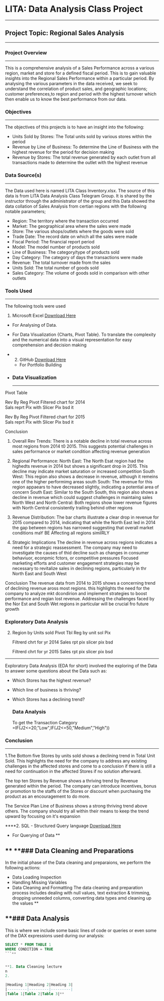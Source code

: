 # LITA: Data Analysis Class Project  
--- 

## Project Topic: Regional Sales Analysis
--- 

### Project Overview 
---  
This is a comprehensive analysis of a Sales Performance across a various region, market and store for a defined fiscal period. This is to gain valuable insights into the Regional Sales Performance within a particular period. By analysing the various parameters in the data received, we seek to understand the correlation of product sales, and geographic locations; customer preferences,to region and period with the highest turnover which then enable us to know the best performance from our data.

### Objectives 
---
The objectives of this projects is to have an insight into the following:
- Units Sold by Stores: The Total units sold by various stores within the period
- Revenue by Line of Business: To determine the Line of Business with the highest revenue for the period for decision making 
- Revenue by Stores: The total revenue generated by each outlet from all transactions made to determine the outlet with the highest revenue
  
### Data Source(s)
---
The Data used here is named LITA Class Inventory.xlsx.
The source of this data is from LITA Data Analysis Class Telegram Group. It is shared by the instructor through the administrator of the group and this Data showed the data collation of Sales Analysis from certian regions with the following notable parameters;
- Region: The territory where the transaction occurred 
- Market: The geographical area where the sales were made
- Store: The various shops/outlets where the goods were sold
- Trade Date: The record date on which all the sales were made
- Fiscal Period: The financial report period  
- Model: The model number of products sold
- Line of Business: The category/type of products sold
- Day Category: The category of days the transactions were made
- Revenue: The total turnover made from the sales
- Units Sold: The total number of goods sold
- Sales Category: The volume of goods sold in comparison with other outlets 

### Tools Used 
---
The following tools were used

1. Microsoft Excel [Download Here](https://www.microsoft.com)
- For Analysing of Data.
- For Data Visualization {Charts, Pivot Table}. To translate the complexity and the numerical data into a visual representation for easy comprehension and decision making 
- 2. GitHub [Download Here](https://www.github.com)
  - For Portfolio Building
    
- ### Data Visualization
  ---  
Pivot Table 

Rev By Reg Pivot 
Filtered chart for 2014  
Sals reprt Pix with Slicer Pix bsd it

Rev By Reg Pivot 
Filtered chart for 2015  
Sals reprt Pix with Slicer Pix bsd it

Conclusion 
1. Overall Rev Trends:
There is a notable decline in total revenue across most regions from 2014 t0 2015. This suggests potential challenges in sales performance or market condition affecting revenue generation

3. Regional Performance: 
North East: The North Esat region had the highedts revenue in 2014 but shows a significant drop in 2015. This decline may indicate market saturation or increased competition 
South West: This region also shows a decrease in revenue, although it remeins one of the higher performimg areas 
south South: The revenue for this region appaears to have decreased slightly, indicating a potential area of concern 
South East: Similar to the South South, this region also shows a decline in revenue which could suggest challenges in maintaing sales 
North West and North Central: Both regions show lower revenue figures with North Central consistently trailing behind other regions

3. Revenue Distribution:
The bar charts illustrate a clear drop in revenue for 2015 compared to 2014, indicating that while the North East led in 2014 the gap between regions has narrowed suggesting that overall market conditions maY BE Affecting all regions similRLY

4. Strategic Implications
   The decline in revenue across regions indicates a need for a strategic reassessment. The company may need to investigate the causes of thid decline such as changes in consumer behaviuor, econpmic fctors, or competitive pressures
Focused marketing efforts and customer engagement strategies may be necessary to revitalize sales in declining regions, particularly in thr North East and South West


Conclusion 
The revenue data from 2014 to 2015 shows a concerning trend of declining revenue aross most regions. this highlights the need for the company to analyze mkt dcondirion and implement strategies to boost performance and regian lost revenue. Addressing the challenges faced by the Nor Est and South Wet regions in particular will be crucial fro future growth
### Exploratory Data Analysis 

2. Region by Units sold
   Pivot Tbl
   Reg by unit sol Pix

   Filtrerd chrt for yr 2014
   Sales rpt pix slicer pix bsd

   Filtrerd chrt for yr 2015
   Sales rpt pix slicer pix bsd
---
Exploratory Data Analysis (EDA for short) involved the exploring of the Data to answer some questions about the Data such as: 
- Which Stores has the highest revenue?
- Which line of business is thriving?
- Which Stores has a declining trend?

  ### Data Analysis
  To get the Transaction Category =IF(J2<=20,"Low",IF(J2<=50,"Medium","High"))

 ### Conclusion 
 ---
1.The Bottom five Stores by units sold shows a declining trend in Total Unit Sold. This highlights the need for the company to address any existing challenges in the affected stores and come to a conclusion if there is still a need for continuation in the affected Stores if no solution afterward. 

The top ten Stores by Revenue shows a thriving trend by Revenue generated within the period. The company can introduce incentives, bonus or promotion to the staffs of the Stores or discount when purchasing the product as an encouragement to do more. 

The Service Plan Line of Business shows a strong thriving trend above others. The company should try all within their means to keep the trend upward by focusing on it's expansion


****2. SQL - Structured Query language [Download Here](https://www.microsoft.com)
  - For Querying of Data 
  **
 
**
**### Data Cleaning and Preparations 
---
In the initial phase of the Data cleaning and preparaions, we perform the following actions: 
- Data Loading Inspection
- Handling Missing Variables
- Data Cleaning and Formatting
  The data cleaning and preparation process includes dealing with null values, text extraction & trimming, dropping unneeded columns, converting data types amd cleaning up the values
**
  
**### Data Analysis 
---
This is where we include some basic lines of code or queries or even some of the DAX expressions used during our analysis: 

```SQL
SELECT * FROM TABLE 1
WHERE CONDITION = TRUE
```**


**1. Data Cleaning lecture
n
2. 

|Heading 1|Heading 2|Heading 3|
|---------|---------|---------| 
|Table 1|Table 2|Table 3|**

